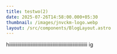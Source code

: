 ```yaml
---
title: testwo(2)
date: 2025-07-26T14:58:00.000+05:30
thumbnail: /images/jnvckm-logo.webp
layout: /src/components/BlogLayout.astro
---
```

hiiiiiiiiiiiiiiiiiiiiiiiiiiiiiiiiiiiiiiiiiiiiiiiiiiiiiiiiiiiiiii ig
